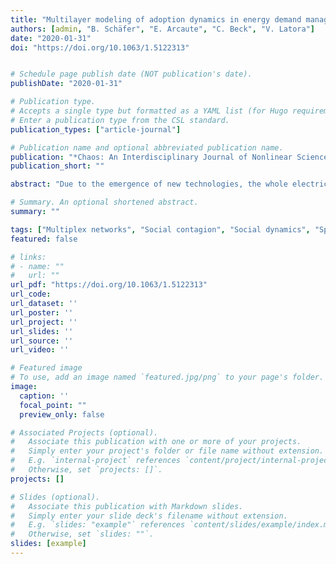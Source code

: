```yaml
---
title: "Multilayer modeling of adoption dynamics in energy demand management"
authors: [admin, "B. Schäfer", "E. Arcaute", "C. Beck", "V. Latora"]
date: "2020-01-31"
doi: "https://doi.org/10.1063/1.5122313"


# Schedule page publish date (NOT publication's date).
publishDate: "2020-01-31"

# Publication type.
# Accepts a single type but formatted as a YAML list (for Hugo requirements).
# Enter a publication type from the CSL standard.
publication_types: ["article-journal"]

# Publication name and optional abbreviated publication name.
publication: "*Chaos: An Interdisciplinary Journal of Nonlinear Science*"
publication_short: ""

abstract: "Due to the emergence of new technologies, the whole electricity system is undergoing transformations on a scale and pace never observed before. The decentralization of energy resources and the smart grid have forced utility services to rethink their relationships with customers. Demand response (DR) seeks to adjust the demand for power instead of adjusting the supply. However, DR business models rely on customer participation and can only be effective when large numbers of customers in close geographic vicinity, e.g., connected to the same transformer, opt in. Here, we introduce a model for the dynamics of service adoption on a two-layer multiplex network: the layer of social interactions among customers and the power-grid layer connecting the households. While the adoption process—based on peer-to-peer communication—runs on the social layer, the time-dependent recovery rate of the nodes depends on the states of their neighbors on the power-grid layer, making an infected node surrounded by infectious ones less keen to recover. Numerical simulations of the model on synthetic and real-world networks show that a strong local influence of the customers’ actions leads to a discontinuous transition where either none or all the nodes in the network are infected, depending on the infection rate and social pressure to adopt. We find that clusters of early adopters act as points of high local pressure, helping maintaining adopters, and facilitating the eventual adoption of all nodes. This suggests direct marketing strategies on how to efficiently establish and maintain new technologies such as DR schemes."

# Summary. An optional shortened abstract.
summary: ""

tags: ["Multiplex networks", "Social contagion", "Social dynamics", "Spreading", "Power grid", "Cities"]
featured: false

# links:
# - name: ""
#   url: ""
url_pdf: "https://doi.org/10.1063/1.5122313"
url_code: 
url_dataset: ''
url_poster: ''
url_project: ''
url_slides: ''
url_source: ''
url_video: ''

# Featured image
# To use, add an image named `featured.jpg/png` to your page's folder. 
image:
  caption: ''
  focal_point: ""
  preview_only: false

# Associated Projects (optional).
#   Associate this publication with one or more of your projects.
#   Simply enter your project's folder or file name without extension.
#   E.g. `internal-project` references `content/project/internal-project/index.md`.
#   Otherwise, set `projects: []`.
projects: []

# Slides (optional).
#   Associate this publication with Markdown slides.
#   Simply enter your slide deck's filename without extension.
#   E.g. `slides: "example"` references `content/slides/example/index.md`.
#   Otherwise, set `slides: ""`.
slides: [example]
---
```

